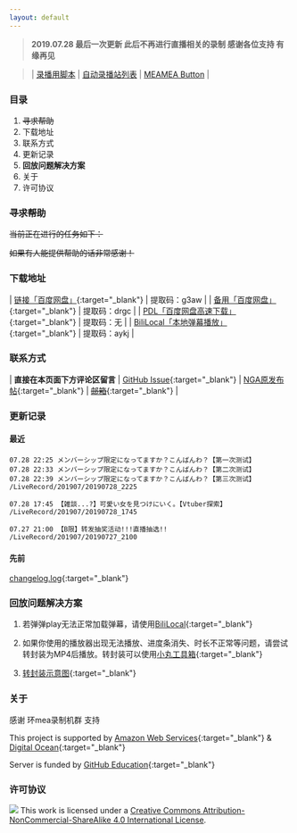 ```yaml
---
layout: default
---
```


> **2019.07.28 最后一次更新 此后不再进行直播相关的录制 感谢各位支持 有缘再见**

> | [录播用脚本](https://github.com/dsrkafuu/live-stream-recorder) | [自动录播站列表](./auto-recorder.html) | [MEAMEA Button](https://meamea.moe/?from_sourcetag=kaguramea-record.github.io) |

### 目录

1. ~~寻求帮助~~
2. 下载地址
3. 联系方式
4. 更新记录
5. **回放问题解决方案**
6. 关于
7. 许可协议

### ~~寻求帮助~~

~~当前正在进行的任务如下：~~

~~如果有人能提供帮助的话非常感谢！~~

### 下载地址

| [链接「百度网盘」](https://pan.baidu.com/s/1Kjq9_u-Tf-UazC5pu_zzfg){:target="_blank"}              | 提取码：g3aw |
| [备用「百度网盘」](https://pan.baidu.com/s/1-Bij3bk8c5NH0TU9JGwdaw){:target="_blank"}              | 提取码：drgc |
| [PDL「百度网盘高速下载」](http://pandownload.com/?from_sourcetag=kaguramea.live){:target="_blank"} | 提取码：无   |
| [BiliLocal「本地弹幕播放」](https://pan.baidu.com/s/1BMq2uXqRgH_i1Jto9tVpSA){:target="_blank"}     | 提取码：aykj |

### 联系方式

| **直接在本页面下方评论区留言** | [GitHub Issue](https://github.com/kaguramea-record/kaguramea-record.github.io/issues/new/choose){:target="_blank"} | [NGA原发布帖](https://bbs.nga.cn/read.php?tid=16664942){:target="_blank"} | [~~邮箱~~](){:target="_blank"} |

### 更新记录

#### 最近

```
07.28 22:25 メンバーシップ限定になってますか？こんばんわ？【第一次测试】
07.28 22:33 メンバーシップ限定になってますか？こんばんわ？【第二次测试】
07.28 22:39 メンバーシップ限定になってますか？こんばんわ？【第三次测试】
/LiveRecord/201907/20190728_2225

07.28 17:45 【雑談...?】可愛い女を見つけにいく。【Vtuber探索】
/LiveRecord/201907/20190728_1745

07.27 21:00 【B限】转发抽奖活动!!!直播抽选!!
/LiveRecord/201907/20190727_2100
```

#### 先前

[changelog.log](https://raw.githubusercontent.com/kaguramea-record/kaguramea-record.github.io/master/changelog.log){:target="_blank"}

### 回放问题解决方案

1. 若弹弹play无法正常加载弹幕，请使用[BiliLocal](https://github.com/AncientLysine/BiliLocal){:target="_blank"}

2. 如果你使用的播放器出现无法播放、进度条消失、时长不正常等问题，请尝试转封装为MP4后播放。转封装可以使用[小丸工具箱](https://maruko.appinn.me/){:target="_blank"}

3. [转封装示意图](https://raw.githubusercontent.com/Kafuziroh/picbkp/master/20190415/-zue37Q5-2wqzK1yT3cSjz-m3.png){:target="_blank"}

### 关于

感谢 环mea录制机群 支持

This project is supported by [Amazon Web Services](https://aws.amazon.com/){:target="_blank"} & [Digital Ocean](https://www.digitalocean.com/){:target="_blank"}

Server is funded by [GitHub Education](https://education.github.com/){:target="_blank"}

### 许可协议

![](https://i.creativecommons.org/l/by-nc-sa/4.0/88x31.png)
This work is licensed under a [Creative Commons Attribution-NonCommercial-ShareAlike 4.0 International License](https://creativecommons.org/licenses/by-nc-sa/4.0/).
